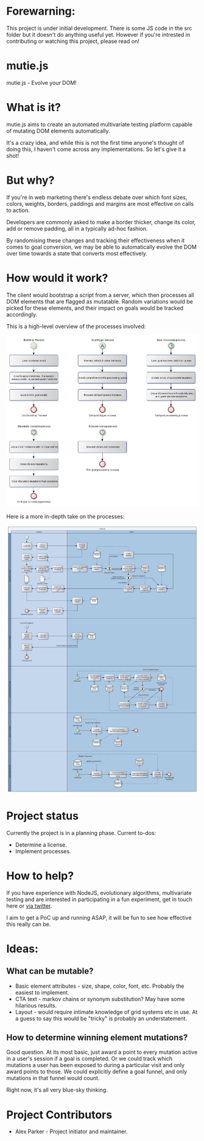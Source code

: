 # Forewarning:

This project is under initial development.  There is some JS code in the src folder but it doesn't do anything useful yet.  However if you're intrested in contributing or watching this project, please read on!

# mutie.js
mutie.js - Evolve your DOM!

# What is it?

mutie.js aims to create an automated multivariate testing platform capable of mutating DOM elements automatically.

It's a crazy idea, and while this is not the first time anyone's thought of doing this, I haven't come across any implementations.  So let's give it a shot!

# But why?

If you're in web marketing there's endless debate over which font sizes, colors, weights, borders, paddings and margins are most effective on calls to action.

Developers are commonly asked to make a border thicker, change its color, add or remove padding, all in a typically ad-hoc fashion.

By randomising these changes and tracking their effectiveness when it comes to goal conversion, we may be able to automatically evolve the DOM over time towards a state that converts most effectively.

# How would it work?

The client would bootstrap a script from a server, which then processes all DOM elements that are flagged as mutatable.  Random variations would be picked for these elements, and their impact on goals would be tracked accordingly.

This is a high-level overview of the processes involved:

![High level process diagram](/doc/mutie.js.process-overview.jpg?raw=true "High level process diagram")

Here is a more in-depth take on the processes:

![Detailed process diagram](/doc/mutie.js.process.jpg?raw=true "Detailed process diagram")

# Project status

Currently the project is in a planning phase.  Current to-dos:

* Determine a license.
* Implement processes.

# How to help?

If you have experience with NodeJS, evolutionary algorithms, multivariate testing and are interested in participating in a fun experiment, get in touch here or [via twitter](https://twitter.com/alexofparker "Alex's Twitter").

I aim to get a PoC up and running ASAP, it will be fun to see how effective this really can be.

# Ideas:

## What can be mutable?

* Basic element attributes - size, shape, color, font, etc.  Probably the easiest to implement.
* CTA text - markov chains or synonym substitution?  May have some hilarious results.
* Layout - would require intimate knowledge of grid systems etc in use.  At a guess to say this would be "tricky" is probably an understatement.

## How to determine winning element mutations?

Good question.  At its most basic, just award a point to every mutation active in a user's session if a goal is completed.  Or we could track which mutations a user has been exposed to during a particular visit and only award points to those.  We could explicitly define a goal funnel, and only mutations in that funnel would count.

Right now, it's all very blue-sky thinking.

# Project Contributors

* Alex Parker - Project initiator and maintainer.